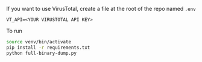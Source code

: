 If you want to use VirusTotal, create a file at the root of the repo named `.env`
```text
VT_API=<YOUR VIRUSTOTAL API KEY>
```


To run

```bash
source venv/bin/activate 
pip install -r requirements.txt
python full-binary-dump.py
```